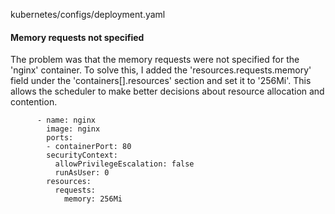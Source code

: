 kubernetes/configs/deployment.yaml

#### Memory requests not specified

The problem was that the memory requests were not specified for the 'nginx' container. To solve this, I added the 'resources.requests.memory' field under the 'containers[].resources' section and set it to '256Mi'. This allows the scheduler to make better decisions about resource allocation and contention.

```suggestion
      - name: nginx
        image: nginx
        ports:
        - containerPort: 80
        securityContext:
          allowPrivilegeEscalation: false
          runAsUser: 0
        resources:
          requests:
            memory: 256Mi
```